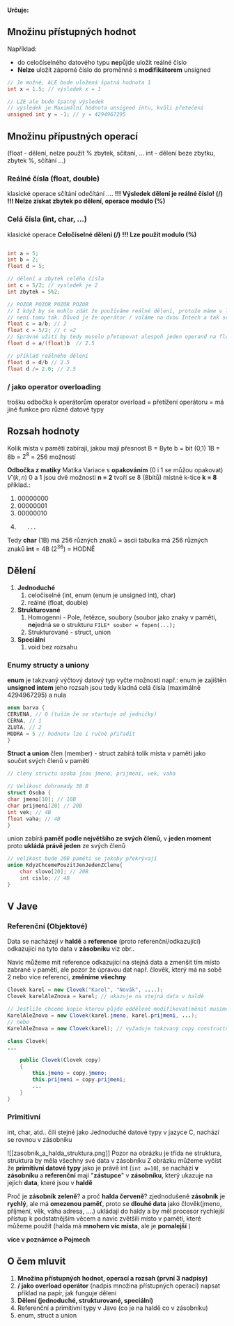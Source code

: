 
**Určuje:**
## Množinu přístupných **hodnot**
Například:
- do celočíselného datového typu **ne**půjde uložit reálné číslo
- **Nelze** uložit záporné číslo do proměnné s **modifikátorem** unsigned 
```c
// Je možné, ALE bude uložená špatná hodnota 1
int x = 1.5; // výsledek x = 1

// LZE ale bude špatný výsledek
// výsledek je Maximální hodnota unsigned intu, kvůli přetečení
unsigned int y = -1; // y = 4294967295
```

## Množinu přípustných **operací**
(float - dělení, nelze použít % zbytek, sčítaní, ... int - dělení beze zbytku, zbytek %, sčítání ...)
### Reálné čísla (float, double)
klasické operace sčítání odečítání ....
**!!! Výsledek dělení je reálné číslo! (/)**
**!!! Nelze získat zbytek po dělení, operace modulo (%)**
### Celá čísla (int, char, ...)
klasické operace
**Celočíselné dělení (/)**
**!!! Lze použít modulo (%)** 

```c

int a = 5;
int b = 2;
float d = 5;

// dělení a zbytek celého čísla
int c = 5/2; // vysledek je 2
int zbytek = 5%2;

// POZOR POZOR POZOR POZOR
// I když by se mohlo zdát že používáme reálné dělení, protože máme v levo float
// není tomu tak. Důvod je že operátor / voláme na dvou Intech a tak se použije celočíselné dělení
float c = a/b; // 2
float c = 5/2; // c =2
// Správné užití by tedy muselo přetopovat alespoň jeden operand na float e.g.
float d = a/(float)b  // 2.5

// příklad reálného dělení
float d = d/b // 2.5
float d /= 2.0; // 2.5


```

### / jako operator overloading
trošku odbočka k operátorům
operator overload = přetížení operátoru = má jiné funkce pro různé datové typy

## Rozsah hodnoty 
Kolik místa v paměti zabírají, jakou mají přesnost
B = Byte
b = bit (0,1)
1B = 8b = $2^8$  =  256 možností

**Odbočka z matiky**
Matika Variace s **opakováním** (0 i 1 se můžou opakovat)
$V'(k,n)$
0 a 1 jsou dvě možnosti **n = 2** 
tvoří se 8 (8bitů) místné k-tice  **k = 8**
příklad.:
1. 00000000
2. 00000001
3. 00000010
4.        ...

Tedy **char** (1B) má 256 různých znaků = ascii tabulka má 256 různých znaků
**int** = 4B ($2^{36}$) = HODNĚ


## Dělení 
1. **Jednoduché** 
	1. celočíselné (int, enum (enum je unsigned int), char)
	2. reálné (float, double)
2. **Strukturované**
	1. Homogenní - Pole, řetězce, soubory (soubor jako znaky v paměti, **ne**jedná se o strukturu `FILE* soubor = fopen(...);` 
	2. Strukturované - struct, union
3. **Speciální**
	1. void bez rozsahu


### Enumy structy a uniony

**enum** je takzvaný výčtový datový typ vyčte možnosti např.:
enum je zajištěn **unsigned intem** jeho rozsah jsou tedy kladná celá čísla (maximálně 4294967295) a nula
```c
enum barva {
CERVENA, // 0 (tuším že se startuje od jedničky)
CERNA, // 1
ZLUTA, // 2
MODRA = 5 // hodnotu lze i ručně přiřadit
}
```

**Struct a union**
člen (member) - 
struct zabírá tolik místa v paměti jako součet svých členů v paměti
```c
// cleny structu osoba jsou jmeno, prijmeni, vek, vaha

// Velikost dohromady 38 B
struct Osoba {
char jmeno[10]; // 10B 
char prijmeni[20] // 20B
int vek; // 4B
float vaha; // 4B
}
```

union zabírá **paměť podle největšího ze svých členů**, v **jeden moment** proto **ukládá** **právě jeden** ze svých členů
```c
// velikost bude 20B paměti se jakoby překrývají
union KdyzChcemePouzitJenJedenZClenu{
	char slovo[20]; // 20B
	int cislo; // 4B
}
```


## V Jave
### Referenční (Objektové)
Data se nacházejí v **haldě** a **reference** (proto referenční/odkazující) odkazující na tyto data v **zásobníku**  viz obr..

Navíc můžeme mít reference odkazující na stejná data a zmenšit tím místo zabrané v paměti, ale pozor že úpravou dat např. člověk, který má na sobě 2 nebo více referencí, **změníme všechny**

```java
Clovek karel = new Clovek("Karel", "Novák", ....);
Clovek karelAleZnova = karel; // ukazuje na stejná data v haldě

// Jestliže chceme kopie kterou půjde odděleně modifikovat(měnit musíme vytvořit tzn. hlubokou kopii)
KarelAleZnova = new Clovek(karel.jmeno, karel.prijmeni, ...);
// nebo
KarelAleZnova = new Clovek(karel); // vyžaduje takzvaný copy constructor

class Clovek{
...

	public Clovek(Clovek copy)
	{
		this.jmeno = copy.jmeno;
		this.prijmeni = copy.prijmeni;
		...
	}
}

```
### Primitivní
int, char, atd.. čili stejné jako Jednoduché datové typy v jazyce C, nachází se rovnou v zásobníku

![[zasobnik_a_halda_struktura.png]]
Pozor na obrázku je třída ne struktura, struktura by měla všechny své data v zásobníku
Z obrázku můžeme vyčíst že **primitivní datové typy** jako je právě int (`int a=10`), se nachází **v zásobníku**
a **referenční** mají "**zástupce**" v **zásobníku**, který ukazuje na jejich **data**, které jsou v **haldě**

Proč je **zásobník zeleně**? a proč **halda červeně**?
zjednodušeně **zásobník** je **rychlý**, ale má **omezenou paměť**, proto se **dlouhé data** jako člověk(jmeno, příjmení, věk, váha adresa, ....) ukládají do haldy a by měl procesor rychlejší přístup k podstatnějším věcem a navíc zvětšili místo v paměti, které můžeme použít (halda má **mnohem víc místa**, ale je **pomalejší** )

**více v poznámce o Pojmech**

## O čem mluvit
1. **Množina přístupných hodnot, operací a rozsah (první 3 nadpisy)**
2. **/ jako overload operátor** (nadpis množina přístupných operací)
		napsat příklad na papír, jak funguje dělení
3. **Dělení (jednoduché, strukturované, speciální)**
4. Referenční a primitivní typy v Jave (co je na haldě co v zásobníku)
5.  enum, struct a union
